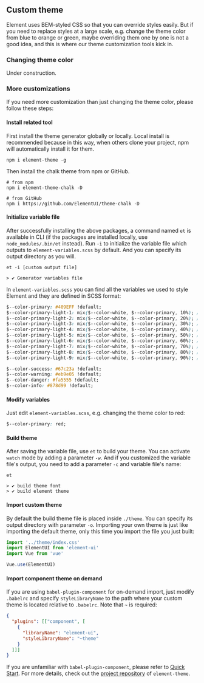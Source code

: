 ## Custom theme
Element uses BEM-styled CSS so that you can override styles easily. But if you need to replace styles at a large scale, e.g. change the theme color from blue to orange or green, maybe overriding them one by one is not a good idea, and this is where our theme customization tools kick in.

### Changing theme color
Under construction.

### More customizations
If you need more customization than just changing the theme color, please follow these steps:

#### <strong>Install related tool</strong>
First install the theme generator globally or locally. Local install is recommended because in this way, when others clone your project, npm will automatically install it for them.
```shell
npm i element-theme -g
```

Then install the chalk theme from npm or GitHub.
```shell
# from npm
npm i element-theme-chalk -D

# from GitHub
npm i https://github.com/ElementUI/theme-chalk -D
```

#### <strong>Initialize variable file</strong>
After successfully installing the above packages, a command named `et` is available in CLI (if the packages are installed locally, use `node_modules/.bin/et` instead). Run `-i` to initialize the variable file which outputs to `element-variables.scss` by default. And you can specify its output directory as you will.

```shell
et -i [custom output file]

> ✔ Generator variables file
```

In `element-variables.scss` you can find all the variables we used to style Element and they are defined in SCSS format:
```css
$--color-primary: #409EFF !default;
$--color-primary-light-1: mix($--color-white, $--color-primary, 10%); /* 53a8ff */
$--color-primary-light-2: mix($--color-white, $--color-primary, 20%); /* 66b1ff */
$--color-primary-light-3: mix($--color-white, $--color-primary, 30%); /* 79bbff */
$--color-primary-light-4: mix($--color-white, $--color-primary, 40%); /* 8cc5ff */
$--color-primary-light-5: mix($--color-white, $--color-primary, 50%); /* a0cfff */
$--color-primary-light-6: mix($--color-white, $--color-primary, 60%); /* b3d8ff */
$--color-primary-light-7: mix($--color-white, $--color-primary, 70%); /* c6e2ff */
$--color-primary-light-8: mix($--color-white, $--color-primary, 80%); /* d9ecff */
$--color-primary-light-9: mix($--color-white, $--color-primary, 90%); /* ecf5ff */

$--color-success: #67c23a !default;
$--color-warning: #eb9e05 !default;
$--color-danger: #fa5555 !default;
$--color-info: #878d99 !default;
```

#### <strong>Modify variables</strong>
Just edit `element-variables.scss`, e.g. changing the theme color to red:
```CSS
$--color-primary: red;
```

#### <strong>Build theme</strong>
After saving the variable file, use `et` to build your theme. You can activate `watch` mode by adding a parameter `-w`. And if you customized the variable file's output, you need to add a parameter `-c` and variable file's name:
```shell
et

> ✔ build theme font
> ✔ build element theme
```

#### <strong>Import custom theme</strong>
By default the build theme file is placed inside `./theme`. You can specify its output directory with parameter `-o`. Importing your own theme is just like importing the default theme, only this time you import the file you just built:

```javascript
import '../theme/index.css'
import ElementUI from 'element-ui'
import Vue from 'vue'

Vue.use(ElementUI)
```

#### <strong>Import component theme on demand</strong>
If you are using `babel-plugin-component` for on-demand import, just modify `.babelrc` and specify `styleLibraryName` to the path where your custom theme is located relative to `.babelrc`. Note that `~` is required:
```json
{
  "plugins": [["component", [
    {
      "libraryName": "element-ui",
      "styleLibraryName": "~theme"
    }
  ]]]
}
```

If you are unfamiliar with `babel-plugin-component`, please refer to <a href="./#/en-US/component/quickstart">Quick Start</a>. For more details, check out the [project repository](https://github.com/ElementUI/element-theme) of `element-theme`.